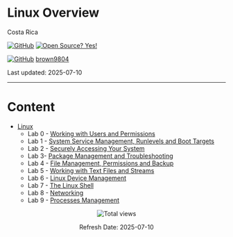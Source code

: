 # Linux Overview

Costa Rica

[![GitHub](https://badgen.net/badge/icon/github?icon=github&label)](https://github.com) [![Open Source? Yes!](https://badgen.net/badge/Open%20Source%20%3F/Yes%21/blue?icon=github)](https://github.com/Naereen/badges/)

[![GitHub](https://img.shields.io/badge/--181717?logo=github&logoColor=ffffff)](https://github.com/) [brown9804](https://github.com/brown9804)


Last updated: 2025-07-10

----------------------

# Content
  
- [Linux](https://github.com/brown9804/DevOps-Agile-Cloud_path/tree/main/Cloud/2-linux)
  - Lab 0 - [Working with Users and Permissions](https://github.com/brown9804/Cloud-DevOps-Overview/tree/main/Cloud/0-linux/lab0)
  - Lab 1 - [System Service Management, Runlevels and Boot Targets](https://github.com/brown9804/Cloud-DevOps-Overview/tree/main/Cloud/0-linux/lab1)
  - Lab 2 - [Securely Accessing Your System](https://github.com/brown9804/Cloud-DevOps-Overview/tree/main/Cloud/0-linux/lab2)
  - Lab 3- [Package Management and Troubleshooting](https://github.com/brown9804/Cloud-DevOps-Overview/tree/main/Cloud/0-linux/lab3)
  - Lab 4 - [File Management, Permissions and Backup](https://github.com/brown9804/Cloud-DevOps-Overview/tree/main/Cloud/0-linux/lab4)
  - Lab 5 - [Working with Text Files and Streams](https://github.com/brown9804/Cloud-DevOps-Overview/tree/main/Cloud/0-linux/lab5)
  - Lab 6 - [Linux Device Management](https://github.com/brown9804/Cloud-DevOps-Overview/tree/main/Cloud/0-linux/lab6)
  - Lab 7 - [The Linux Shell](https://github.com/brown9804/Cloud-DevOps-Overview/tree/main/Cloud/0-linux/lab7)
  - Lab 8 - [Networking](https://github.com/brown9804/Cloud-DevOps-Overview/tree/main/Cloud/0-linux/lab8)
  - Lab 9 - [Processes Management](https://github.com/brown9804/Cloud-DevOps-Overview/tree/main/Cloud/0-linux/lab9)
  

<!-- START BADGE -->
<div align="center">
  <img src="https://img.shields.io/badge/Total%20views-195-limegreen" alt="Total views">
  <p>Refresh Date: 2025-07-10</p>
</div>
<!-- END BADGE -->
